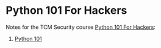 # Python 101 For Hackers

Notes for the TCM Security course [Python 101 For Hackers](https://academy.tcm-sec.com/p/python-101-for-hackers):

1. [Python 101](Python101/README.md)
